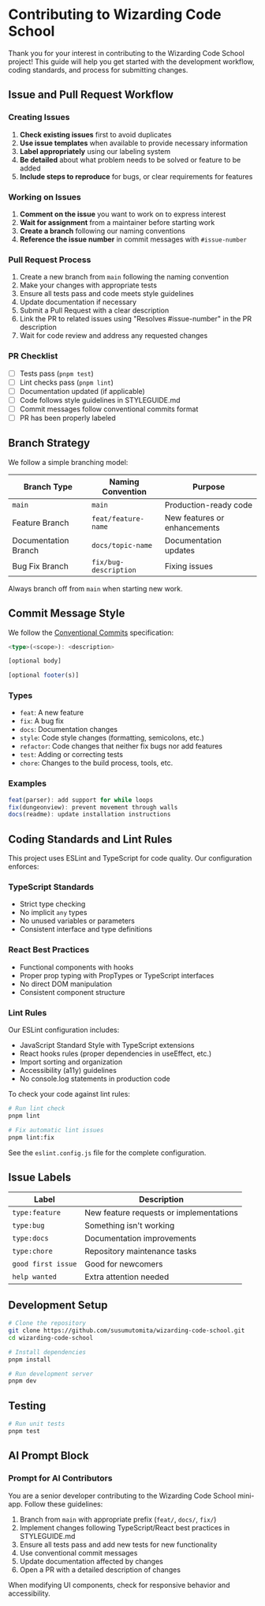 # Contributing to Wizarding Code School

Thank you for your interest in contributing to the Wizarding Code School project!
This guide will help you get started with the development workflow, coding standards,
and process for submitting changes.

## Issue and Pull Request Workflow

### Creating Issues

1. **Check existing issues** first to avoid duplicates
2. **Use issue templates** when available to provide necessary information
3. **Label appropriately** using our labeling system
4. **Be detailed** about what problem needs to be solved or feature to be added
5. **Include steps to reproduce** for bugs, or clear requirements for features

### Working on Issues

1. **Comment on the issue** you want to work on to express interest
2. **Wait for assignment** from a maintainer before starting work
3. **Create a branch** following our naming conventions
4. **Reference the issue number** in commit messages with `#issue-number`

### Pull Request Process

1. Create a new branch from `main` following the naming convention
2. Make your changes with appropriate tests
3. Ensure all tests pass and code meets style guidelines
4. Update documentation if necessary
5. Submit a Pull Request with a clear description
6. Link the PR to related issues using "Resolves #issue-number" in the PR description
7. Wait for code review and address any requested changes

### PR Checklist

- [ ] Tests pass (`pnpm test`)
- [ ] Lint checks pass (`pnpm lint`)
- [ ] Documentation updated (if applicable)
- [ ] Code follows style guidelines in STYLEGUIDE.md
- [ ] Commit messages follow conventional commits format
- [ ] PR has been properly labeled

## Branch Strategy

We follow a simple branching model:

| Branch Type          | Naming Convention     | Purpose                      |
| -------------------- | --------------------- | ---------------------------- |
| `main`               | `main`                | Production-ready code        |
| Feature Branch       | `feat/feature-name`   | New features or enhancements |
| Documentation Branch | `docs/topic-name`     | Documentation updates        |
| Bug Fix Branch       | `fix/bug-description` | Fixing issues                |

Always branch off from `main` when starting new work.

## Commit Message Style

We follow the [Conventional Commits](https://www.conventionalcommits.org/)
specification:

```typescript
<type>(<scope>): <description>

[optional body]

[optional footer(s)]
```

### Types

- `feat`: A new feature
- `fix`: A bug fix
- `docs`: Documentation changes
- `style`: Code style changes (formatting, semicolons, etc.)
- `refactor`: Code changes that neither fix bugs nor add features
- `test`: Adding or correcting tests
- `chore`: Changes to the build process, tools, etc.

### Examples

```typescript
feat(parser): add support for while loops
fix(dungeonview): prevent movement through walls
docs(readme): update installation instructions
```

## Coding Standards and Lint Rules

This project uses ESLint and TypeScript for code quality. Our configuration enforces:

### TypeScript Standards

- Strict type checking
- No implicit `any` types
- No unused variables or parameters
- Consistent interface and type definitions

### React Best Practices

- Functional components with hooks
- Proper prop typing with PropTypes or TypeScript interfaces
- No direct DOM manipulation
- Consistent component structure

### Lint Rules

Our ESLint configuration includes:

- JavaScript Standard Style with TypeScript extensions
- React hooks rules (proper dependencies in useEffect, etc.)
- Import sorting and organization
- Accessibility (a11y) guidelines
- No console.log statements in production code

To check your code against lint rules:

```bash
# Run lint check
pnpm lint

# Fix automatic lint issues
pnpm lint:fix
```

See the `eslint.config.js` file for the complete configuration.

## Issue Labels

| Label              | Description                             |
| ------------------ | --------------------------------------- |
| `type:feature`     | New feature requests or implementations |
| `type:bug`         | Something isn't working                 |
| `type:docs`        | Documentation improvements              |
| `type:chore`       | Repository maintenance tasks            |
| `good first issue` | Good for newcomers                      |
| `help wanted`      | Extra attention needed                  |

## Development Setup

```bash
# Clone the repository
git clone https://github.com/susumutomita/wizarding-code-school.git
cd wizarding-code-school

# Install dependencies
pnpm install

# Run development server
pnpm dev
```

## Testing

```bash
# Run unit tests
pnpm test
```

## AI Prompt Block

### Prompt for AI Contributors

You are a senior developer contributing to the Wizarding Code School mini-app.
Follow these guidelines:

1. Branch from `main` with appropriate prefix (`feat/`, `docs/`, `fix/`)
2. Implement changes following TypeScript/React best practices in STYLEGUIDE.md
3. Ensure all tests pass and add new tests for new functionality
4. Use conventional commit messages
5. Update documentation affected by changes
6. Open a PR with a detailed description of changes

When modifying UI components, check for responsive behavior and accessibility.
